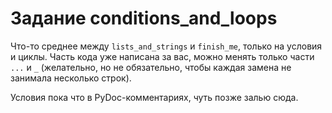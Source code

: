 # Задание conditions_and_loops

Что-то среднее между `lists_and_strings` и `finish_me`, только на условия и циклы. Часть кода уже написана за вас, можно
менять только части `...` и `_` (желательно, но не обязательно, чтобы каждая замена не занимала несколько строк).

Условия пока что в PyDoc-комментариях, чуть позже залью сюда.